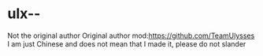 # ulx--
Not the original author Original author mod:https://github.com/TeamUlysses I am just Chinese and does not mean that I made it, please do not slander
